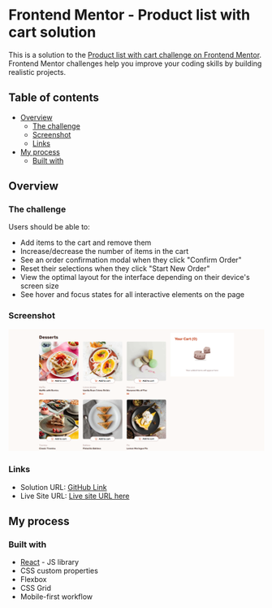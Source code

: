# Frontend Mentor - Product list with cart solution

This is a solution to the [Product list with cart challenge on Frontend Mentor](https://www.frontendmentor.io/challenges/product-list-with-cart-5MmqLVAp_d). Frontend Mentor challenges help you improve your coding skills by building realistic projects.

## Table of contents

- [Overview](#overview)
  - [The challenge](#the-challenge)
  - [Screenshot](#screenshot)
  - [Links](#links)
- [My process](#my-process)
  - [Built with](#built-with)

## Overview

### The challenge

Users should be able to:

- Add items to the cart and remove them
- Increase/decrease the number of items in the cart
- See an order confirmation modal when they click "Confirm Order"
- Reset their selections when they click "Start New Order"
- View the optimal layout for the interface depending on their device's screen size
- See hover and focus states for all interactive elements on the page

### Screenshot

![](./screenshot.png)

### Links

- Solution URL: [GitHub Link]([https://your-solution-url.com](https://github.com/LucianFE/product-list-with-cart))
- Live Site URL: [Live site URL here]([https://your-live-site-url.com](https://product-list-addtocart-react.netlify.app/))

## My process

### Built with

- [React](https://reactjs.org/) - JS library
- CSS custom properties
- Flexbox
- CSS Grid
- Mobile-first workflow
